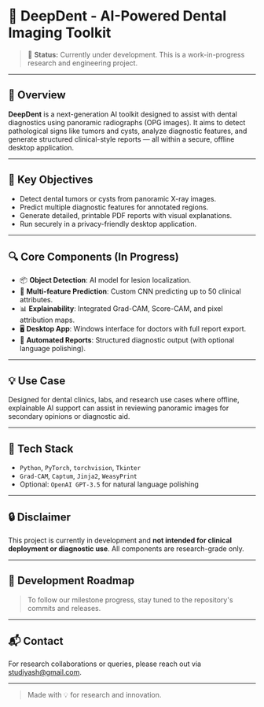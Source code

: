 # 🦷 DeepDent - AI-Powered Dental Imaging Toolkit

> 🚧 **Status:** Currently under development. This is a work-in-progress research and engineering project.

---

## 🧠 Overview

**DeepDent** is a next-generation AI toolkit designed to assist with dental diagnostics using panoramic radiographs (OPG images). It aims to detect pathological signs like tumors and cysts, analyze diagnostic features, and generate structured clinical-style reports — all within a secure, offline desktop application.

---

## 🎯 Key Objectives

- Detect dental tumors or cysts from panoramic X-ray images.
- Predict multiple diagnostic features for annotated regions.
- Generate detailed, printable PDF reports with visual explanations.
- Run securely in a privacy-friendly desktop application.

---

## 🔍 Core Components (In Progress)

- 📦 **Object Detection**: AI model for lesion localization.
- 🧪 **Multi-feature Prediction**: Custom CNN predicting up to 50 clinical attributes.
- 📊 **Explainability**: Integrated Grad-CAM, Score-CAM, and pixel attribution maps.
- 🖥️ **Desktop App**: Windows interface for doctors with full report export.
- 📄 **Automated Reports**: Structured diagnostic output (with optional language polishing).

---

## 💡 Use Case

Designed for dental clinics, labs, and research use cases where offline, explainable AI support can assist in reviewing panoramic images for secondary opinions or diagnostic aid.

---

## 🧰 Tech Stack

- `Python`, `PyTorch`, `torchvision`, `Tkinter`
- `Grad-CAM`, `Captum`, `Jinja2`, `WeasyPrint`
- Optional: `OpenAI GPT-3.5` for natural language polishing

---

## 🔒 Disclaimer

This project is currently in development and **not intended for clinical deployment or diagnostic use**. All components are research-grade only.

---

## 🚀 Development Roadmap

> To follow our milestone progress, stay tuned to the repository's commits and releases.

---

## 📬 Contact

For research collaborations or queries, please reach out via [studiyash@gmail.com](mailto:studiyash@gmail.com).

---

> Made with 💡 for research and innovation.
